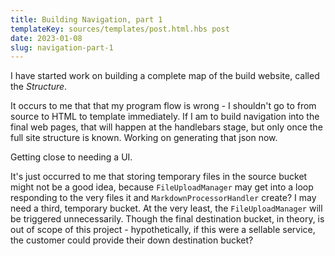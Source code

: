 ```yaml
---
title: Building Navigation, part 1
templateKey: sources/templates/post.html.hbs post
date: 2023-01-08
slug: navigation-part-1
---
```

I have started work on building a complete map of the build website, called the *Structure*.

It occurs to me that that my program flow is wrong - I shouldn't go to from source to HTML to template immediately. If I am to build navigation into the final web pages, that will happen at the handlebars stage, but only once the full site structure is known. Working on generating that json now.

Getting close to needing a UI.

It's just occurred to me that storing temporary files in the source bucket might not be a good idea, because `FileUploadManager` may get into a loop responding to the very files it and `MarkdownProcessorHandler` create? I may need a third, temporary bucket. At the very least, the `FileUploadManager` will be triggered unnecessarily. Though the final destination bucket, in theory, is out of scope of this project - hypothetically, if this were a sellable service, the customer could provide their down destination bucket?
